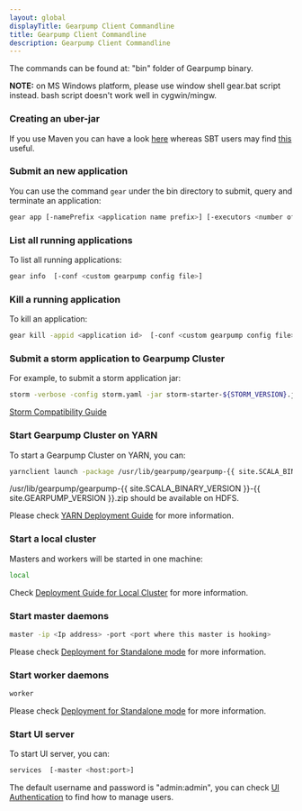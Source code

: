 ```yaml
---
layout: global
displayTitle: Gearpump Client Commandline
title: Gearpump Client Commandline
description: Gearpump Client Commandline
---
```


The commands can be found at: "bin" folder of Gearpump binary.

**NOTE:** on MS Windows platform, please use window shell gear.bat script instead. bash script doesn't work well in cygwin/mingw.

### Creating an uber-jar

If you use Maven you can have a look [here](https://maven.apache.org/plugins/maven-shade-plugin/) whereas SBT users may find [this](https://github.com/sbt/sbt-assembly) useful.

### Submit an new application

You can use the command `gear` under the bin directory to submit, query and terminate an application:

```bash
gear app [-namePrefix <application name prefix>] [-executors <number of executors to launch>] [-conf <custom gearpump config file>] -jar xx.jar MainClass <arg1> <arg2> ...
```

### List all running applications
To list all running applications:

```bash
gear info  [-conf <custom gearpump config file>]
```

### Kill a running application
To kill an application:

```bash
gear kill -appid <application id>  [-conf <custom gearpump config file>]
```

### Submit a storm application to Gearpump Cluster
For example, to submit a storm application jar:

```bash
storm -verbose -config storm.yaml -jar storm-starter-${STORM_VERSION}.jar storm.starter.ExclamationTopology exclamation
```

[Storm Compatibility Guide](dev-storm.html)

### Start Gearpump Cluster on YARN
To start a Gearpump Cluster on YARN, you can:

```bash
yarnclient launch -package /usr/lib/gearpump/gearpump-{{ site.SCALA_BINARY_VERSION }}-{{ site.GEARPUMP_VERSION }}.zip
```
/usr/lib/gearpump/gearpump-{{ site.SCALA_BINARY_VERSION }}-{{ site.GEARPUMP_VERSION }}.zip should be available on HDFS.

Please check [YARN Deployment Guide](deployment-yarn.html) for more information.

### Start a local cluster
Masters and workers will be started in one machine:

```bash
local
```

Check [Deployment Guide for Local Cluster](deployment-local.html) for more information.

### Start master daemons

```bash
master -ip <Ip address> -port <port where this master is hooking>
```

Please check [Deployment for Standalone mode](deployment-standalone.html) for more information.

### Start worker daemons

```bash
worker
```

Please check [Deployment for Standalone mode](deployment-standalone.html) for more information.

### Start UI server

To start UI server, you can:

```bash
services  [-master <host:port>]
```

The default username and password is "admin:admin", you can check
[UI Authentication](deployment-ui-authentication.html) to find how to manage users.